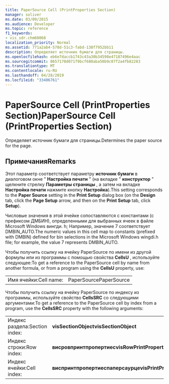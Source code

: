 ```yaml
---
title: PaperSource Cell (PrintProperties Section)
manager: soliver
ms.date: 03/09/2015
ms.audience: Developer
ms.topic: reference
f1_keywords:
- vis_sdr.chm60068
localization_priority: Normal
ms.assetid: 771a2ab4-578d-51c3-fabd-138f7952bb11
description: Определяет источник бумаги для страницы.
ms.openlocfilehash: eb6e7daccb1743c43a30b34598e47187496e4aac
ms.sourcegitcommit: 8657170d071f9bcf680aba50b9c07f2a4fb82283
ms.translationtype: MT
ms.contentlocale: ru-RU
ms.lasthandoff: 04/28/2019
ms.locfileid: "33406761"
---
```

# <a name="papersource-cell-printproperties-section"></a><span data-ttu-id="acfdc-103">PaperSource Cell (PrintProperties Section)</span><span class="sxs-lookup"><span data-stu-id="acfdc-103">PaperSource Cell (PrintProperties Section)</span></span>

<span data-ttu-id="acfdc-104">Определяет источник бумаги для страницы.</span><span class="sxs-lookup"><span data-stu-id="acfdc-104">Determines the paper source for the page.</span></span> 
  
## <a name="remarks"></a><span data-ttu-id="acfdc-105">Примечания</span><span class="sxs-lookup"><span data-stu-id="acfdc-105">Remarks</span></span>

<span data-ttu-id="acfdc-106">Этот параметр соответствует параметру **источник бумаги** в диалоговом окне " **Настройка печати** " (на вкладке " **конструктор** " щелкните стрелку **Параметры страницы** , а затем на вкладке **Настройка печати** нажмите кнопку **Настройка**).</span><span class="sxs-lookup"><span data-stu-id="acfdc-106">This setting corresponds to the **Paper Source** setting in the **Print Setup** dialog box (on the **Design** tab, click the **Page Setup** arrow, and then on the **Print Setup** tab, click **Setup**).</span></span>
  
<span data-ttu-id="acfdc-107">Числовые значения в этой ячейке сопоставляются с константами (с префиксом ДМБИН), определенными для выбранных ячеек в файле Microsoft Windows вингди. h; Например, значение 7 соответствует DMBIN_AUTO.</span><span class="sxs-lookup"><span data-stu-id="acfdc-107">The numeric values in this cell map to constants (prefixed with DMBIN) defined for bin selections in the Microsoft Windows wingdi.h file; for example, the value 7 represents DMBIN_AUTO.</span></span> 
  
<span data-ttu-id="acfdc-108">Чтобы получить ссылку на ячейку PaperSource по имени из другой формулы или из программы с помощью свойства **CellsU** , используйте следующее:</span><span class="sxs-lookup"><span data-stu-id="acfdc-108">To get a reference to the PaperSource cell by name from another formula, or from a program using the **CellsU** property, use:</span></span> 
  
|||
|:-----|:-----|
|<span data-ttu-id="acfdc-109">Имя ячейки:</span><span class="sxs-lookup"><span data-stu-id="acfdc-109">Cell name:</span></span>  <br/> |<span data-ttu-id="acfdc-110">PaperSource</span><span class="sxs-lookup"><span data-stu-id="acfdc-110">PaperSource</span></span>  <br/> |
   
<span data-ttu-id="acfdc-111">Чтобы получить ссылку на ячейку PaperSource по индексу из программы, используйте свойство **CellsSRC** со следующими аргументами:</span><span class="sxs-lookup"><span data-stu-id="acfdc-111">To get a reference to the PaperSource cell by index from a program, use the **CellsSRC** property with the following arguments:</span></span> 
  
|||
|:-----|:-----|
|<span data-ttu-id="acfdc-112">Индекс раздела:</span><span class="sxs-lookup"><span data-stu-id="acfdc-112">Section index:</span></span>  <br/> |<span data-ttu-id="acfdc-113">**visSectionObject**</span><span class="sxs-lookup"><span data-stu-id="acfdc-113">**visSectionObject**</span></span> <br/> |
|<span data-ttu-id="acfdc-114">Индекс строки:</span><span class="sxs-lookup"><span data-stu-id="acfdc-114">Row index:</span></span>  <br/> |<span data-ttu-id="acfdc-115">**висровпринтпропертиес**</span><span class="sxs-lookup"><span data-stu-id="acfdc-115">**visRowPrintProperties**</span></span> <br/> |
|<span data-ttu-id="acfdc-116">Индекс ячейки:</span><span class="sxs-lookup"><span data-stu-id="acfdc-116">Cell index:</span></span>  <br/> |<span data-ttu-id="acfdc-117">**виспринтпропертиеспаперсаурце**</span><span class="sxs-lookup"><span data-stu-id="acfdc-117">**visPrintPropertiesPaperSource**</span></span> <br/> |
   

